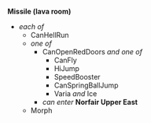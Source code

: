 ﻿**Missile (lava room)**

- *each of*
  - CanHellRun
  - *one of*
    - CanOpenRedDoors *and one of*
      - CanFly
      - HiJump
      - SpeedBooster
      - CanSpringBallJump
      - Varia *and* Ice
    - *can enter* **Norfair Upper East**
  - Morph
